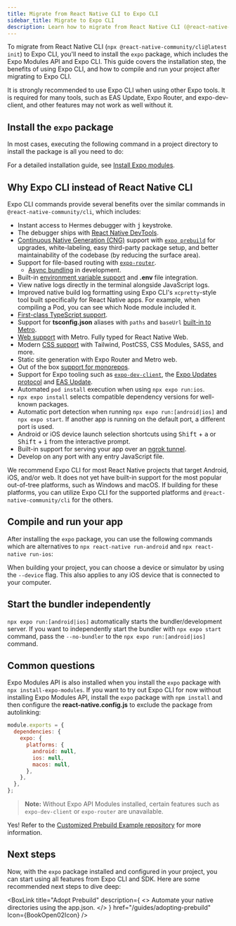 ```yaml
---
title: Migrate from React Native CLI to Expo CLI
sidebar_title: Migrate to Expo CLI
description: Learn how to migrate from React Native CLI (@react-native-community/cli) to Expo CLI for any React Native project.
---
```


To migrate from React Native CLI (`npx @react-native-community/cli@latest init`) to Expo CLI, you'll need to install the `expo` package, which includes the Expo Modules API and Expo CLI. This guide covers the installation step, the benefits of using Expo CLI, and how to compile and run your project after migrating to Expo CLI.

It is strongly recommended to use Expo CLI when using other Expo tools. It is required for many tools, such as EAS Update, Expo Router, and expo-dev-client, and other features may not work as well without it.

## Install the `expo` package

In most cases, executing the following command in a project directory to install the package is all you need to do:

For a detailed installation guide, see [Install Expo modules](/bare/installing-expo-modules).

## Why Expo CLI instead of React Native CLI

Expo CLI commands provide several benefits over the similar commands in `@react-native-community/cli`, which includes:

- Instant access to Hermes debugger with <kbd>j</kbd> keystroke.
- The debugger ships with [React Native DevTools](/debugging/tools/#debugging-with-react-native-devtools).
- [Continuous Native Generation (CNG)](/workflow/continuous-native-generation/) support with [`expo prebuild`](/workflow/prebuild/) for upgrades, white-labeling, easy third-party package setup, and better maintainability of the codebase (by reducing the surface area).
- Support for file-based routing with [`expo-router`](/router/introduction/).
  - [Async bundling](/router/reference/async-routes) in development.
- Built-in [environment variable support](/guides/environment-variables) and **.env** file integration.
- View native logs directly in the terminal alongside JavaScript logs.
- Improved native build log formatting using Expo CLI's `xcpretty`-style tool built specifically for React Native apps. For example, when compiling a Pod, you can see which Node module included it.
- [First-class TypeScript support](/guides/typescript).
- Support for **tsconfig.json** aliases with `paths` and `baseUrl` [built-in to Metro](/guides/typescript/#path-aliases-optional).
- [Web support](/guides/customizing-metro/#adding-web-support-to-metro) with Metro. Fully typed for React Native Web.
- Modern [CSS support](/versions/latest/config/metro#css) with Tailwind, PostCSS, CSS Modules, SASS, and more.
- Static site generation with Expo Router and Metro web.
- Out of the box [support for monorepos](/guides/monorepos).
- Support for Expo tooling such as [`expo-dev-client`](/develop/development-builds/introduction), the [Expo Updates protocol](/technical-specs/expo-updates-1) and [EAS Update](/eas-update/introduction).
- Automated `pod install` execution when using `npx expo run:ios`.
- `npx expo install` selects compatible dependency versions for well-known packages.
- Automatic port detection when running `npx expo run:[android|ios]` and `npx expo start`. If another app is running on the default port, a different port is used.
- Android or iOS device launch selection shortcuts using <kbd>Shift</kbd> + <kbd>a</kbd> or <kbd>Shift</kbd> + <kbd>i</kbd> from the interactive prompt.
- Built-in support for serving your app over an [ngrok tunnel](/develop/development-builds/development-workflows/#tunnel-urls).
- Develop on any port with any entry JavaScript file.

We recommend Expo CLI for most React Native projects that target Android, iOS, and/or web. It does not yet have built-in support for the most popular out-of-tree platforms, such as
Windows and macOS. If building for these platforms, you can utilize Expo CLI for the supported platforms and `@react-native-community/cli` for the others.

## Compile and run your app

After installing the `expo` package, you can use the following commands which are alternatives to `npx react-native run-android` and `npx react-native run-ios`:

When building your project, you can choose a device or simulator by using the `--device` flag. This also applies to any iOS device that is connected to your computer.

## Start the bundler independently

`npx expo run:[android|ios]` automatically starts the bundler/development server. If you want to independently start the bundler with `npx expo start` command, pass the `--no-bundler` to the `npx expo run:[android|ios]` command.

## Common questions

Expo Modules API is also installed when you install the `expo` package with `npx install-expo-modules`. If you want to try out Expo CLI for now without installing Expo Modules API, install the `expo` package with `npm install` and then configure the **react-native.config.js** to exclude the package from autolinking:

```js react-native.config.js
module.exports = {
  dependencies: {
    expo: {
      platforms: {
        android: null,
        ios: null,
        macos: null,
      },
    },
  },
};
```

> **Note:** Without Expo API Modules installed, certain features such as `expo-dev-client` or `expo-router` are unavailable.

Yes! Refer to the [Customized Prebuild Example repository](https://github.com/byCedric/custom-prebuild-example) for more information.

## Next steps

Now, with the `expo` package installed and configured in your project, you can start using all features from Expo CLI and SDK. Here are some recommended next steps to dive deep:

<BoxLink
  title="Adopt Prebuild"
  description={
    <>
      Automate your native directories using the app.json.
    </>
  }
  href="/guides/adopting-prebuild"
  Icon={BookOpen02Icon}
/>